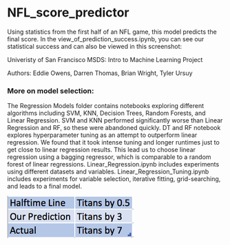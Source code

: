 # NFL_score_predictor
Using statistics from the first half of an NFL game, this model predicts the final score. In the view_of_prediction_success.ipynb, you can see our statistical success and can also be viewed in this screenshot:

Univeristy of San Francisco MSDS: Intro to Machine Learning Project

Authors: Eddie Owens, Darren Thomas, Brian Wright, Tyler Ursuy


### More on model selection:
The Regression Models folder contains notebooks exploring different algorithms including SVM, KNN, Decision Trees, Random Forests, and Linear Regression. SVM and KNN performed significantly worse than Linear Regression and RF, so these were abandoned quickly. DT and RF notebook explores hyperparameter tuning as an attempt to outperform linear regression. We found that it took intense tuning and longer runtimes just to get close to linear regression results. This lead us to choose linear regression using a bagging regressor, which is comparable to a random forest of linear regressions. Linear_Regression.ipynb includes experiments using different datasets and variables. Linear_Regression_Tuning.ipynb includes experiments for variable selection, iterative fitting, grid-searching, and leads to a final model.

![Alt text](images/titans_jags.png?raw=true "Title")
